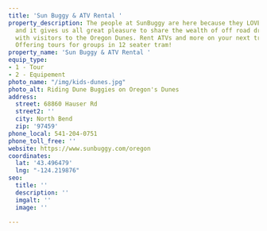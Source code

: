 ```yaml
---
title: 'Sun Buggy & ATV Rental '
property_description: The people at SunBuggy are here because they LOVE THE DUNES
  and it gives us all great pleasure to share the wealth of off road driving experience
  with visitors to the Oregon Dunes. Rent ATVs and more on your next trip to the dunes.
  Offering tours for groups in 12 seater tram!
property_name: 'Sun Buggy & ATV Rental '
equip_type:
- 1 - Tour
- 2 - Equipement
photo_name: "/img/kids-dunes.jpg"
photo_alt: Riding Dune Buggies on Oregon's Dunes
address:
  street: 68860 Hauser Rd
  street2: ''
  city: North Bend
  zip: '97459'
phone_local: 541-204-0751
phone_toll_free: ''
website: https://www.sunbuggy.com/oregon
coordinates:
  lat: '43.496479'
  lng: "-124.219876"
seo:
  title: ''
  description: ''
  imgalt: ''
  image: ''

---
```

